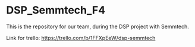 # DSP_Semmtech_F4
This is the repository for our team, during the DSP project with Semmtech. 

Link for trello: https://trello.com/b/1FFXpEeW/dsp-semmtech
